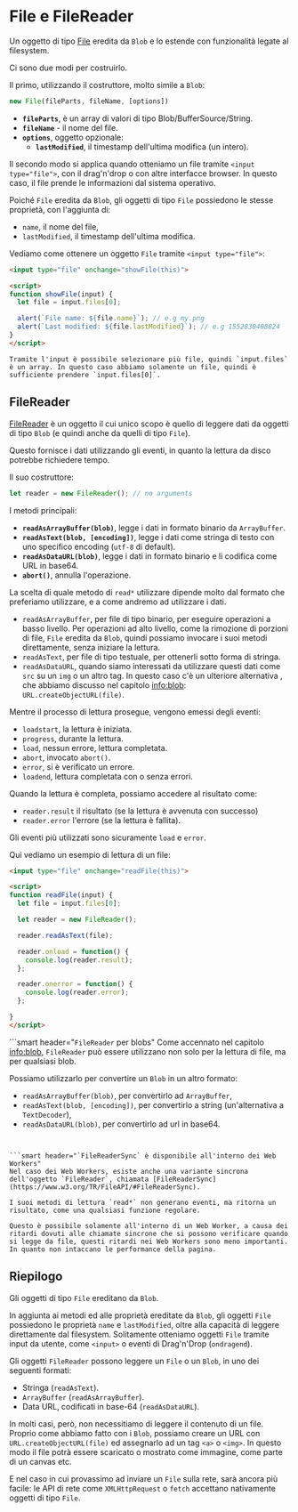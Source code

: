 # File e FileReader

Un oggetto di tipo [File](https://www.w3.org/TR/FileAPI/#dfn-file) eredita da `Blob` e lo estende con funzionalità legate al filesystem.

Ci sono due modi per costruirlo.

Il primo, utilizzando il costruttore, molto simile a `Blob`:

```js
new File(fileParts, fileName, [options])
```

- **`fileParts`**, è un array di valori di tipo Blob/BufferSource/String.
- **`fileName`** - il nome del file.
- **`options`**, oggetto opzionale:
    - **`lastModified`**, il timestamp dell'ultima modifica (un intero).

Il secondo modo si applica quando otteniamo un file tramite `<input type="file">`, con il drag'n'drop o con altre interfacce browser. In questo caso, il file prende le informazioni dal sistema operativo.

Poiché `File` eredita da `Blob`, gli oggetti di tipo `File` possiedono le stesse proprietà, con l'aggiunta di:
- `name`, il nome del file,
- `lastModified`, il timestamp dell'ultima modifica.

Vediamo come ottenere un oggetto `File` tramite `<input type="file">`:

```html run
<input type="file" onchange="showFile(this)">

<script>
function showFile(input) {
  let file = input.files[0];

  alert(`File name: ${file.name}`); // e.g my.png
  alert(`Last modified: ${file.lastModified}`); // e.g 1552830408824
}
</script>
```

```smart
Tramite l'input è possibile selezionare più file, quindi `input.files` è un array. In questo caso abbiamo solamente un file, quindi è sufficiente prendere `input.files[0]`.
```

## FileReader

[FileReader](https://www.w3.org/TR/FileAPI/#dfn-filereader) è un oggetto il cui unico scopo è quello di leggere dati da oggetti di tipo `Blob` (e quindi anche da quelli di tipo `File`).

Questo fornisce i dati utilizzando gli eventi, in quanto la lettura da disco potrebbe richiedere tempo.

Il suo costruttore:

```js
let reader = new FileReader(); // no arguments
```

I metodi principali:

- **`readAsArrayBuffer(blob)`**, legge i dati in formato binario da `ArrayBuffer`.
- **`readAsText(blob, [encoding])`**, legge i dati come stringa di testo con uno specifico encoding (`utf-8` di default).
- **`readAsDataURL(blob)`**, legge i dati in formato binario e li codifica come URL in base64.
- **`abort()`**, annulla l'operazione.

La scelta di quale metodo di `read*` utilizzare dipende molto dal formato che preferiamo utilizzare, e a come andremo ad utilizzare i dati.

- `readAsArrayBuffer`, per file di tipo binario, per eseguire operazioni a basso livello. Per operazioni ad alto livello, come la rimozione di porzioni di file, `File` eredita da `Blob`, quindi possiamo invocare i suoi metodi direttamente, senza iniziare la lettura.
- `readAsText`, per file di tipo testuale, per ottenerli sotto forma di stringa.
- `readAsDataURL`, quando siamo interessati da utilizzare questi dati come `src` su un `img` o un altro tag. In questo caso c'è un ulteriore alternativa , che abbiamo discusso nel capitolo <info:blob>: `URL.createObjectURL(file)`.

Mentre il processo di lettura prosegue, vengono emessi degli eventi:
- `loadstart`, la lettura è iniziata.
- `progress`, durante la lettura.
- `load`, nessun errore, lettura completata.
- `abort`, invocato `abort()`.
- `error`, si è verificato un errore.
- `loadend`, lettura completata con o senza errori.

Quando la lettura è completa, possiamo accedere al risultato come:
- `reader.result` il risultato (se la lettura è avvenuta con successo)
- `reader.error` l'errore (se la lettura è fallita).

Gli eventi più utilizzati sono sicuramente `load` e `error`.

Qui vediamo un esempio di lettura di un file:

```html run
<input type="file" onchange="readFile(this)">

<script>
function readFile(input) {
  let file = input.files[0];

  let reader = new FileReader();

  reader.readAsText(file);

  reader.onload = function() {
    console.log(reader.result);
  };

  reader.onerror = function() {
    console.log(reader.error);
  };

}
</script>
```

```smart header="`FileReader` per blobs"
Come accennato nel capitolo <info:blob>, `FileReader` può essere utilizzano non solo per la lettura di file, ma per qualsiasi blob.

Possiamo utilizzarlo per convertire un `Blob` in un altro formato:
- `readAsArrayBuffer(blob)`, per convertirlo ad `ArrayBuffer`,
- `readAsText(blob, [encoding])`, per convertirlo a string (un'alternativa a `TextDecoder`),
- `readAsDataURL(blob)`, per convertirlo ad url in base64.
```


```smart header="`FileReaderSync` è disponibile all'interno dei Web Workers"
Nel caso dei Web Workers, esiste anche una variante sincrona dell'oggetto `FileReader`, chiamata [FileReaderSync](https://www.w3.org/TR/FileAPI/#FileReaderSync).

I suoi metodi di lettura `read*` non generano eventi, ma ritorna un risultato, come una qualsiasi funzione regolare.

Questo è possibile solamente all'interno di un Web Worker, a causa dei ritardi dovuti alle chiamate sincrone che si possono verificare quando si legge da file, questi ritardi nei Web Workers sono meno importanti. In quanto non intaccano le performance della pagina.
```

## Riepilogo

Gli oggetti di tipo `File` ereditano da `Blob`.

In aggiunta ai metodi ed alle proprietà ereditate da `Blob`, gli oggetti `File` possiedono le proprietà `name` e `lastModified`, oltre alla capacità di leggere direttamente dal filesystem. Solitamente otteniamo oggetti `File` tramite input da utente, come `<input>` o eventi di Drag'n'Drop (`ondragend`).

Gli oggetti `FileReader` possono leggere un `File` o un `Blob`, in uno dei seguenti formati:
- Stringa (`readAsText`).
- `ArrayBuffer` (`readAsArrayBuffer`).
- Data URL, codificati in base-64 (`readAsDataURL`).

In molti casi, però, non necessitiamo di leggere il contenuto di un file. Proprio come abbiamo fatto con i `Blob`, possiamo creare un URL con `URL.createObjectURL(file)` ed assegnarlo ad un tag `<a>` o `<img>`. In questo modo il file potrà essere scaricato o mostrato come immagine, come parte di un canvas etc.

E nel caso in cui provassimo ad inviare un `File` sulla rete, sarà ancora più facile: le API di rete come `XMLHttpRequest` o `fetch` accettano nativamente oggetti di tipo `File`.
